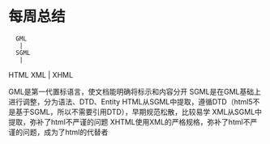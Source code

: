 # 每周总结
      GML
       |
      SGML
       |
HTML        XML
       |
      XHML       

GML是第一代置标语言，使文档能明确将标示和内容分开
SGML是在GML基础上进行调整，分为语法、DTD、Entity
HTML从SGML中提取，遵循DTD（html5不是基于SGML，所以不需要引用DTD），早期规范松散，比较易学
XML从SGML中提取，弥补了html不严谨的问题
XHTML使用XML的严格规格，弥补了html不严谨的问题，成为了html的代替者